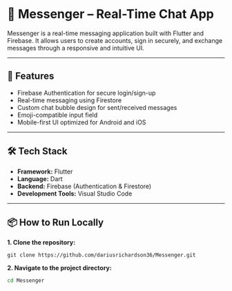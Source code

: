 # 💬 Messenger – Real-Time Chat App

Messenger is a real-time messaging application built with Flutter and Firebase. It allows users to create accounts, sign in securely, and exchange messages through a responsive and intuitive UI.

---

## 🚀 Features

- Firebase Authentication for secure login/sign-up
- Real-time messaging using Firestore
- Custom chat bubble design for sent/received messages
- Emoji-compatible input field
- Mobile-first UI optimized for Android and iOS

---

## 🛠️ Tech Stack

- **Framework:** Flutter
- **Language:** Dart
- **Backend:** Firebase (Authentication & Firestore)
- **Development Tools:** Visual Studio Code

---

## 📦 How to Run Locally

**1. Clone the repository:**
   ```
   git clone https://github.com/dariusrichardson36/Messenger.git
   ```
**2. Navigate to the project directory:**
   ```bash
   cd Messenger
